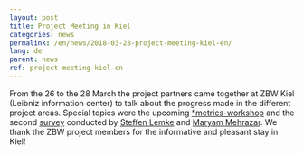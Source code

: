 ```yaml
---
layout: post
title: Project Meeting in Kiel
categories: news
permalink: /en/news/2018-03-28-project-meeting-kiel-en/
lang: de
parent: news
ref: project-meeting-kiel-en
---  
```


From the 26 to the 28 March the project partners came together at ZBW Kiel (Leibniz information center) to talk about the progress made in the different project areas. Special topics were the upcoming [*metrics-workshop](https://metrics-project.net/en/events/workshop2018/) and the second [survey](https://tigereye.informatik.uni-kiel.de/limesurvey/index.php/357739?lang=en) conducted by [Steffen Lemke](https://metrics-project.net/en/uber_uns/team/) and [Maryam Mehrazar](https://metrics-project.net/en/uber_uns/team/). 
We thank the ZBW project members for the informative and pleasant stay in Kiel!
